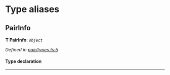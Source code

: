 

# Type aliases

<a id="pairinfo"></a>

##  PairInfo

**Ƭ PairInfo**: *`object`*

*Defined in [pair/types.ts:5](https://github.com/polkadot-js/common/blob/4a31466/packages/keyring/src/pair/types.ts#L5)*

#### Type declaration

___

